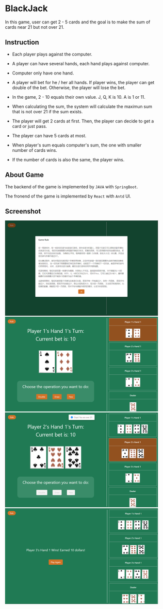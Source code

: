 # BlackJack

In this game, user can get 2 - 5 cards and the goal is to make the sum of cards near 21 but not over 21.

## Instruction

- Each player plays against the computer.

- A player can have several hands, each hand plays against computer.

- Computer only have one hand.

- A player will bet for he / her all hands.
  If player wins, the player can get double of the bet.
  Otherwise, the player will lose the bet.

- In the game, 2 - 10 equals their own value.
  J, Q, K is 10.
  A is 1 or 11.

- When calculating the sum, the system will calculate the maximun sum that is not over 21 if the sum exists.

- The player will get 2 cards at first.
  Then, the player can decide to get a card or just pass.

- The player can have 5 cards at most.

- When player's sum equals computer's sum, the one with smaller number of cards wins.

- If the number of cards is also the same, the player wins.

## About Game

The backend of the game is implemented by `JAVA` with `SpringBoot`.

The fronend of the game is implemented by `React` with `Antd` UI.

## Screenshot

<img src="screenshot/screenshot1.png" ch="500" />

<img src="screenshot/screenshot2.png" ch="500" />

<img src="screenshot/screenshot3.png" ch="500" />

<img src="screenshot/screenshot4.png" ch="500" />
